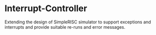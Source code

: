# Interrupt-Controller
Extending the design of SimpleRISC simulator to support exceptions and interrupts and provide suitable re-runs and error messages.
